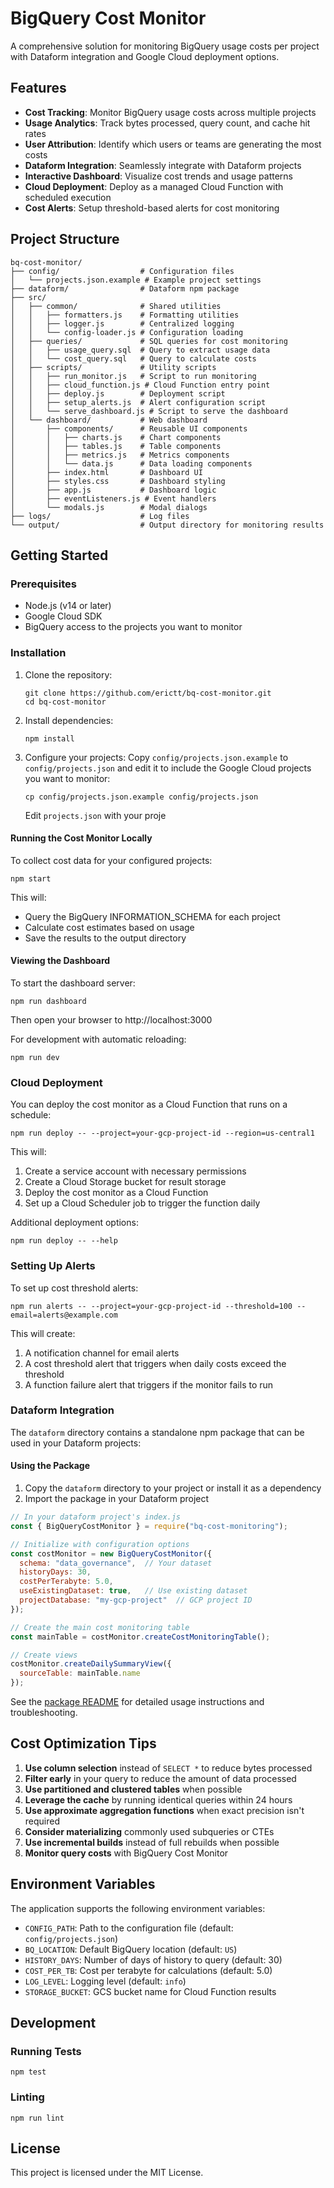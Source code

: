 # BigQuery Cost Monitor

A comprehensive solution for monitoring BigQuery usage costs per project with Dataform integration and Google Cloud deployment options.

## Features

- **Cost Tracking**: Monitor BigQuery usage costs across multiple projects
- **Usage Analytics**: Track bytes processed, query count, and cache hit rates
- **User Attribution**: Identify which users or teams are generating the most costs
- **Dataform Integration**: Seamlessly integrate with Dataform projects
- **Interactive Dashboard**: Visualize cost trends and usage patterns
- **Cloud Deployment**: Deploy as a managed Cloud Function with scheduled execution
- **Cost Alerts**: Setup threshold-based alerts for cost monitoring

## Project Structure

```
bq-cost-monitor/
├── config/                  # Configuration files
│   └── projects.json.example # Example project settings
├── dataform/                # Dataform npm package
├── src/
│   ├── common/              # Shared utilities
│   │   ├── formatters.js    # Formatting utilities
│   │   ├── logger.js        # Centralized logging
│   │   └── config-loader.js # Configuration loading
│   ├── queries/             # SQL queries for cost monitoring
│   │   ├── usage_query.sql  # Query to extract usage data
│   │   └── cost_query.sql   # Query to calculate costs
│   ├── scripts/             # Utility scripts
│   │   ├── run_monitor.js   # Script to run monitoring
│   │   ├── cloud_function.js # Cloud Function entry point
│   │   ├── deploy.js        # Deployment script
│   │   ├── setup_alerts.js  # Alert configuration script
│   │   └── serve_dashboard.js # Script to serve the dashboard
│   └── dashboard/           # Web dashboard
│       ├── components/      # Reusable UI components
│       │   ├── charts.js    # Chart components
│       │   ├── tables.js    # Table components
│       │   ├── metrics.js   # Metrics components
│       │   └── data.js      # Data loading components
│       ├── index.html       # Dashboard UI
│       ├── styles.css       # Dashboard styling
│       ├── app.js           # Dashboard logic
│       ├── eventListeners.js # Event handlers
│       └── modals.js        # Modal dialogs
├── logs/                    # Log files
└── output/                  # Output directory for monitoring results
```

## Getting Started

### Prerequisites

- Node.js (v14 or later)
- Google Cloud SDK
- BigQuery access to the projects you want to monitor

### Installation

1. Clone the repository:
   ```
   git clone https://github.com/erictt/bq-cost-monitor.git
   cd bq-cost-monitor
   ```

2. Install dependencies:
   ```
   npm install
   ```

3. Configure your projects:
   Copy `config/projects.json.example` to `config/projects.json` and edit it to include the Google Cloud projects you want to monitor:
   ```
   cp config/projects.json.example config/projects.json
   ```
   
   Edit `projects.json` with your proje

#### Running the Cost Monitor Locally

To collect cost data for your configured projects:

```
npm start
```

This will:
- Query the BigQuery INFORMATION_SCHEMA for each project
- Calculate cost estimates based on usage
- Save the results to the output directory

#### Viewing the Dashboard

To start the dashboard server:

```
npm run dashboard
```

Then open your browser to http://localhost:3000

For development with automatic reloading:

```
npm run dev
```

### Cloud Deployment

You can deploy the cost monitor as a Cloud Function that runs on a schedule:

```
npm run deploy -- --project=your-gcp-project-id --region=us-central1
```

This will:
1. Create a service account with necessary permissions
2. Create a Cloud Storage bucket for result storage
3. Deploy the cost monitor as a Cloud Function
4. Set up a Cloud Scheduler job to trigger the function daily

Additional deployment options:
```
npm run deploy -- --help
```

### Setting Up Alerts

To set up cost threshold alerts:

```
npm run alerts -- --project=your-gcp-project-id --threshold=100 --email=alerts@example.com
```

This will create:
1. A notification channel for email alerts
2. A cost threshold alert that triggers when daily costs exceed the threshold
3. A function failure alert that triggers if the monitor fails to run

### Dataform Integration

The `dataform` directory contains a standalone npm package that can be used in your Dataform projects:

#### Using the Package

1. Copy the `dataform` directory to your project or install it as a dependency
2. Import the package in your Dataform project

```javascript
// In your dataform project's index.js
const { BigQueryCostMonitor } = require("bq-cost-monitoring");

// Initialize with configuration options
const costMonitor = new BigQueryCostMonitor({
  schema: "data_governance",  // Your dataset
  historyDays: 30,
  costPerTerabyte: 5.0,
  useExistingDataset: true,   // Use existing dataset
  projectDatabase: "my-gcp-project"  // GCP project ID
});

// Create the main cost monitoring table
const mainTable = costMonitor.createCostMonitoringTable();

// Create views
costMonitor.createDailySummaryView({
  sourceTable: mainTable.name
});
```

See the [package README](dataform/README.md) for detailed usage instructions and troubleshooting.

## Cost Optimization Tips

1. **Use column selection** instead of `SELECT *` to reduce bytes processed
2. **Filter early** in your query to reduce the amount of data processed
3. **Use partitioned and clustered tables** when possible
4. **Leverage the cache** by running identical queries within 24 hours
5. **Use approximate aggregation functions** when exact precision isn't required
6. **Consider materializing** commonly used subqueries or CTEs
7. **Use incremental builds** instead of full rebuilds when possible
8. **Monitor query costs** with BigQuery Cost Monitor

## Environment Variables

The application supports the following environment variables:

- `CONFIG_PATH`: Path to the configuration file (default: `config/projects.json`)
- `BQ_LOCATION`: Default BigQuery location (default: `US`)
- `HISTORY_DAYS`: Number of days of history to query (default: 30)
- `COST_PER_TB`: Cost per terabyte for calculations (default: 5.0)
- `LOG_LEVEL`: Logging level (default: `info`)
- `STORAGE_BUCKET`: GCS bucket name for Cloud Function results

## Development

### Running Tests

```
npm test
```

### Linting

```
npm run lint
```

## License

This project is licensed under the MIT License.
